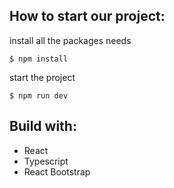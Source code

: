 ## How to start our project:

install all the packages needs
```console
$ npm install 
```

start the project
```console
$ npm run dev 
```

## Build with:
- React
- Typescript
- React Bootstrap

